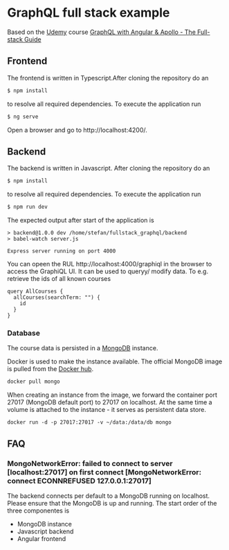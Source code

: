 # GraphQL full stack example
Based on the [Udemy](https://www.udemy.com/) course [GraphQL with Angular & Apollo - The Full-stack Guide
](https://www.udemy.com/graphql-angular-apollo-full-stack/)


## Frontend
The frontend is written in Typescript.After cloning the repository do an

```bash
$ npm install
```

to resolve all required dependencies. To execute the application run

```bash
$ ng serve
```
Open a browser and go to http://localhost:4200/. 
## Backend
The backend is written in Javascript. After cloning the repository do an

```bash
$ npm install
```

to resolve all required dependencies. To execute the application run

```bash
$ npm run dev
```
The expected output after start of the application is
```
> backend@1.0.0 dev /home/stefan/fullstack_graphql/backend
> babel-watch server.js

Express server running on port 4000
```

You can opeen the RUL  http://localhost:4000/graphiql in the browser to access
the GraphiQL UI. It can be used to queryy/ modify data. To e.g. retrieve the ids
of all known courses

```
query AllCourses {
  allCourses(searchTerm: "") {
    id
  }
}
```

### Database 
The course data is persisted in a [MongoDB](https://www.mongodb.com/) instance. 

Docker is used to make the instance available. The official MongoDB image is pulled 
from the [Docker hub](https://hub.docker.com/).

```bash
docker pull mongo
```

When creating an instance from the image, we forward the container port 27017
(MongoDB default port) to 27017 on localhost. At the same time a volume is attached
to the instance - it serves as persistent data store.
```
docker run -d -p 27017:27017 -v ~/data:/data/db mongo  
```

## FAQ

### MongoNetworkError: failed to connect to server [localhost:27017] on first connect [MongoNetworkError: connect ECONNREFUSED 127.0.0.1:27017]
The backend connects per default to a MongoDB running on localhost. Please ensure
that the MongoDB is up and running. The start order of the three componentes is
* MongoDB instance
* Javascript backend
* Angular frontend